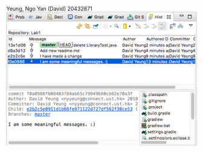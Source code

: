 Yeung, Ngo Yan (David)<Enter>
20432871<Enter>
![](Screen%20Shot%202018-09-13%20at%205.35.05%20PM.png)
